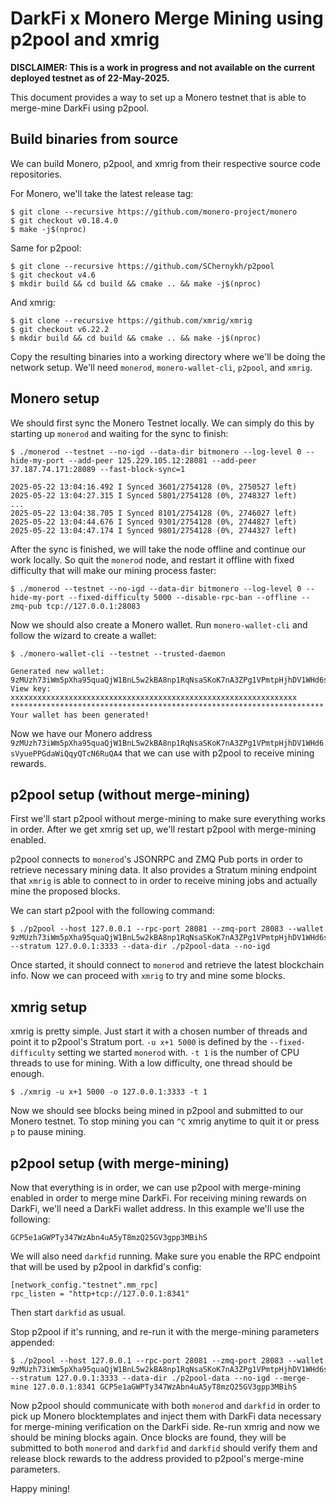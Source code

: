 DarkFi x Monero Merge Mining using p2pool and xmrig
===================================================

**DISCLAIMER: This is a work in progress and not available on the
current deployed testnet as of 22-May-2025.**

This document provides a way to set up a Monero testnet that is
able to merge-mine DarkFi using p2pool.

## Build binaries from source

We can build Monero, p2pool, and xmrig from their respective source
code repositories.

For Monero, we'll take the latest release tag:

```
$ git clone --recursive https://github.com/monero-project/monero
$ git checkout v0.18.4.0
$ make -j$(nproc)
```

Same for p2pool:

```
$ git clone --recursive https://github.com/SChernykh/p2pool
$ git checkout v4.6
$ mkdir build && cd build && cmake .. && make -j$(nproc)
```

And xmrig:

```
$ git clone --recursive https://github.com/xmrig/xmrig
$ git checkout v6.22.2
$ mkdir build && cd build && cmake .. && make -j$(nproc)
```

Copy the resulting binaries into a working directory where we'll be
doing the network setup. We'll need `monerod`, `monero-wallet-cli`,
`p2pool`, and `xmrig`.


## Monero setup

We should first sync the Monero Testnet locally. We can simply do this
by starting up `monerod` and waiting for the sync to finish:

```
$ ./monerod --testnet --no-igd --data-dir bitmonero --log-level 0 --hide-my-port --add-peer 125.229.105.12:28081 --add-peer 37.187.74.171:28089 --fast-block-sync=1

2025-05-22 13:04:16.492 I Synced 3601/2754128 (0%, 2750527 left)
2025-05-22 13:04:27.315 I Synced 5801/2754128 (0%, 2748327 left)
...
2025-05-22 13:04:38.705 I Synced 8101/2754128 (0%, 2746027 left)
2025-05-22 13:04:44.676 I Synced 9301/2754128 (0%, 2744827 left)
2025-05-22 13:04:47.174 I Synced 9801/2754128 (0%, 2744327 left)
```

After the sync is finished, we will take the node offline and continue
our work locally. So quit the `monerod` node, and restart it offline
with fixed difficulty that will make our mining process faster:

```
$ ./monerod --testnet --no-igd --data-dir bitmonero --log-level 0 --hide-my-port --fixed-difficulty 5000 --disable-rpc-ban --offline --zmq-pub tcp://127.0.0.1:28083
```

Now we should also create a Monero wallet. Run `monero-wallet-cli` and
follow the wizard to create a wallet:

```
$ ./monero-wallet-cli --testnet --trusted-daemon

Generated new wallet: 9zMUzh73iWm5pXha95quaQjW1BnL5w2kBA8np1RqNsaSKoK7nA3ZPg1VPmtpHjhDV1WHd6sVyuePPGdaWiQqyQTcN6RuQA4
View key: xxxxxxxxxxxxxxxxxxxxxxxxxxxxxxxxxxxxxxxxxxxxxxxxxxxxxxxxxxxxxxxx
**********************************************************************
Your wallet has been generated!
```

Now we have our Monero address `9zMUzh73iWm5pXha95quaQjW1BnL5w2kBA8np1RqNsaSKoK7nA3ZPg1VPmtpHjhDV1WHd6sVyuePPGdaWiQqyQTcN6RuQA4`
that we can use with p2pool to receive mining rewards.


## p2pool setup (without merge-mining)

First we'll start p2pool without merge-mining to make sure everything
works in order. After we get xmrig set up, we'll restart p2pool with
merge-mining enabled.

p2pool connects to `monerod`'s JSONRPC and ZMQ Pub ports in order to
retrieve necessary mining data. It also provides a Stratum mining
endpoint that `xmrig` is able to connect to in order to receive
mining jobs and actually mine the proposed blocks.

We can start p2pool with the following command:

```
$ ./p2pool --host 127.0.0.1 --rpc-port 28081 --zmq-port 28083 --wallet 9zMUzh73iWm5pXha95quaQjW1BnL5w2kBA8np1RqNsaSKoK7nA3ZPg1VPmtpHjhDV1WHd6sVyuePPGdaWiQqyQTcN6RuQA4 --stratum 127.0.0.1:3333 --data-dir ./p2pool-data --no-igd
```

Once started, it should connect to `monerod` and retrieve the latest
blockchain info. Now we can proceed with `xmrig` to try and mine some
blocks.

## xmrig setup

xmrig is pretty simple. Just start it with a chosen number of threads
and point it to p2pool's Stratum port. `-u x+1 5000` is defined by the
`--fixed-difficulty` setting we started `monerod` with. `-t 1` is the
number of CPU threads to use for mining. With a low difficulty, one
thread should be enough.

```
$ ./xmrig -u x+1 5000 -o 127.0.0.1:3333 -t 1
```

Now we should see blocks being mined in p2pool and submitted to our
Monero testnet. To stop mining you can `^C` xmrig anytime to quit it
or press `p` to pause mining.

## p2pool setup (with merge-mining)

Now that everything is in order, we can use p2pool with merge-mining
enabled in order to merge mine DarkFi. For receiving mining rewards
on DarkFi, we'll need a DarkFi wallet address. In this example we'll
use the following:

```
GCP5e1aGWPTy347WzAbn4uA5yT8mzQ25GV3gpp3MBihS
```

We will also need `darkfid` running. Make sure you enable the RPC
endpoint that will be used by p2pool in darkfid's config:

```
[network_config."testnet".mm_rpc]
rpc_listen = "http+tcp://127.0.0.1:8341"
```

Then start `darkfid` as usual.

Stop p2pool if it's running, and re-run it with the merge-mining
parameters appended:

```
$ ./p2pool --host 127.0.0.1 --rpc-port 28081 --zmq-port 28083 --wallet 9zMUzh73iWm5pXha95quaQjW1BnL5w2kBA8np1RqNsaSKoK7nA3ZPg1VPmtpHjhDV1WHd6sVyuePPGdaWiQqyQTcN6RuQA4 --stratum 127.0.0.1:3333 --data-dir ./p2pool-data --no-igd --merge-mine 127.0.0.1:8341 GCP5e1aGWPTy347WzAbn4uA5yT8mzQ25GV3gpp3MBihS
```

Now p2pool should communicate with both `monerod` and `darkfid` in
order to pick up Monero blocktemplates and inject them with DarkFi
data necessary for merge-mining verification on the DarkFi side.
Re-run xmrig and now we should be mining blocks again. Once blocks
are found, they will be submitted to both `monerod` and `darkfid` and
`darkfid` should verify them and release block rewards to the address
provided to p2pool's merge-mine parameters.

Happy mining!
